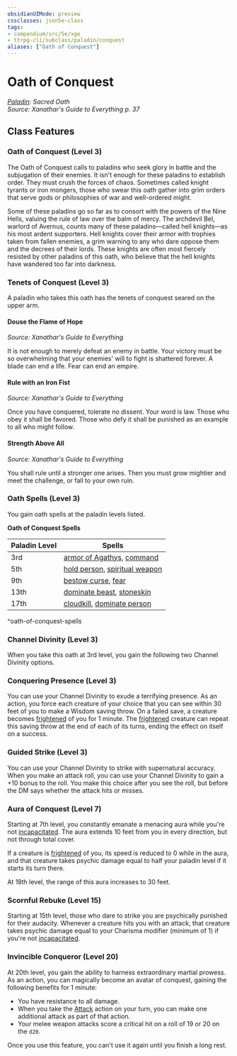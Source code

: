 ```yaml
---
obsidianUIMode: preview
cssclasses: json5e-class
tags:
- compendium/src/5e/xge
- ttrpg-cli/subclass/paladin/conquest
aliases: ["Oath of Conquest"]
---
```

# Oath of Conquest
*[Paladin](paladin.md): Sacred Oath*  
*Source: Xanathar's Guide to Everything p. 37*  


## Class Features

### Oath of Conquest (Level 3)

The Oath of Conquest calls to paladins who seek glory in battle and the subjugation of their enemies. It isn't enough for these paladins to establish order. They must crush the forces of chaos. Sometimes called knight tyrants or iron mongers, those who swear this oath gather into grim orders that serve gods or philosophies of war and well-ordered might.

Some of these paladins go so far as to consort with the powers of the Nine Hells, valuing the rule of law over the balm of mercy. The archdevil Bel, warlord of Avernus, counts many of these paladins—called hell knights—as his most ardent supporters. Hell knights cover their armor with trophies taken from fallen enemies, a grim warning to any who dare oppose them and the decrees of their lords. These knights are often most fiercely resisted by other paladins of this oath, who believe that the hell knights have wandered too far into darkness.

### Tenets of Conquest (Level 3)

A paladin who takes this oath has the tenets of conquest seared on the upper arm.

#### Douse the Flame of Hope
_Source: Xanathar's Guide to Everything_

It is not enough to merely defeat an enemy in battle. Your victory must be so overwhelming that your enemies' will to fight is shattered forever. A blade can end a life. Fear can end an empire.

#### Rule with an Iron Fist
_Source: Xanathar's Guide to Everything_

Once you have conquered, tolerate no dissent. Your word is law. Those who obey it shall be favored. Those who defy it shall be punished as an example to all who might follow.

#### Strength Above All
_Source: Xanathar's Guide to Everything_

You shall rule until a stronger one arises. Then you must grow mightier and meet the challenge, or fall to your own ruin.

### Oath Spells (Level 3)

You gain oath spells at the paladin levels listed.

**Oath of Conquest Spells**

| Paladin Level | Spells |
|---------------|--------|
| 3rd | [armor of Agathys](/3-Mechanics/CLI/spells/armor-of-agathys.md), [command](/3-Mechanics/CLI/spells/command.md) |
| 5th | [hold person](/3-Mechanics/CLI/spells/hold-person.md), [spiritual weapon](/3-Mechanics/CLI/spells/spiritual-weapon.md) |
| 9th | [bestow curse](/3-Mechanics/CLI/spells/bestow-curse.md), [fear](/3-Mechanics/CLI/spells/fear.md) |
| 13th | [dominate beast](/3-Mechanics/CLI/spells/dominate-beast.md), [stoneskin](/3-Mechanics/CLI/spells/stoneskin.md) |
| 17th | [cloudkill](/3-Mechanics/CLI/spells/cloudkill.md), [dominate person](/3-Mechanics/CLI/spells/dominate-person.md) |
^oath-of-conquest-spells

### Channel Divinity (Level 3)

When you take this oath at 3rd level, you gain the following two Channel Divinity options.

### Conquering Presence (Level 3)

You can use your Channel Divinity to exude a terrifying presence. As an action, you force each creature of your choice that you can see within 30 feet of you to make a Wisdom saving throw. On a failed save, a creature becomes [frightened](/3-Mechanics/CLI/rules/conditions.md#frightened) of you for 1 minute. The [frightened](/3-Mechanics/CLI/rules/conditions.md#frightened) creature can repeat this saving throw at the end of each of its turns, ending the effect on itself on a success.

### Guided Strike (Level 3)

You can use your Channel Divinity to strike with supernatural accuracy. When you make an attack roll, you can use your Channel Divinity to gain a +10 bonus to the roll. You make this choice after you see the roll, but before the DM says whether the attack hits or misses.

### Aura of Conquest (Level 7)

Starting at 7th level, you constantly emanate a menacing aura while you're not [incapacitated](/3-Mechanics/CLI/rules/conditions.md#incapacitated). The aura extends 10 feet from you in every direction, but not through total cover.

If a creature is [frightened](/3-Mechanics/CLI/rules/conditions.md#frightened) of you, its speed is reduced to 0 while in the aura, and that creature takes psychic damage equal to half your paladin level if it starts its turn there.

At 18th level, the range of this aura increases to 30 feet.

### Scornful Rebuke (Level 15)

Starting at 15th level, those who dare to strike you are psychically punished for their audacity. Whenever a creature hits you with an attack, that creature takes psychic damage equal to your Charisma modifier (minimum of 1) if you're not [incapacitated](/3-Mechanics/CLI/rules/conditions.md#incapacitated).

### Invincible Conqueror (Level 20)

At 20th level, you gain the ability to harness extraordinary martial prowess. As an action, you can magically become an avatar of conquest, gaining the following benefits for 1 minute:

- You have resistance to all damage.  
- When you take the [Attack](/3-Mechanics/CLI/rules/actions.md#Attack) action on your turn, you can make one additional attack as part of that action.  
- Your melee weapon attacks score a critical hit on a roll of 19 or 20 on the `d20`.  

Once you use this feature, you can't use it again until you finish a long rest.